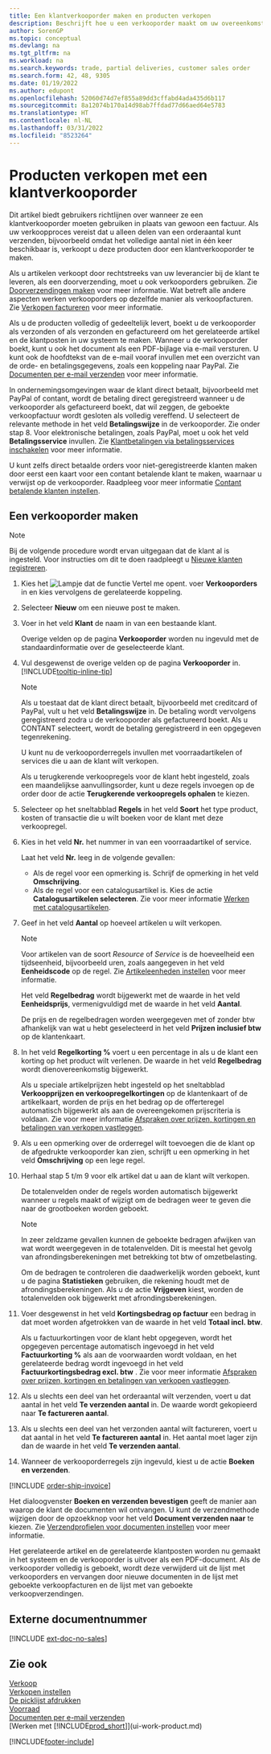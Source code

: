 ```yaml
---
title: Een klantverkooporder maken en producten verkopen
description: Beschrijft hoe u een verkooporder maakt om uw overeenkomst vast te leggen met een klant om producten onder bepaalde voorwaarden te verkopen of te verhandelen.
author: SorenGP
ms.topic: conceptual
ms.devlang: na
ms.tgt_pltfrm: na
ms.workload: na
ms.search.keywords: trade, partial deliveries, customer sales order
ms.search.form: 42, 48, 9305
ms.date: 01/19/2022
ms.author: edupont
ms.openlocfilehash: 52060d74d7ef855a89dd3cffabd4ada435d6b117
ms.sourcegitcommit: 8a12074b170a14d98ab7ffdad77d66aed64e5783
ms.translationtype: HT
ms.contentlocale: nl-NL
ms.lasthandoff: 03/31/2022
ms.locfileid: "8523264"
---
```

# <a name="sell-products-with-a-customer-sales-order"></a>Producten verkopen met een klantverkooporder  

Dit artikel biedt gebruikers richtlijnen over wanneer ze een klantverkooporder moeten gebruiken in plaats van gewoon een factuur. Als uw verkoopproces vereist dat u alleen delen van een orderaantal kunt verzenden, bijvoorbeeld omdat het volledige aantal niet in één keer beschikbaar is, verkoopt u deze producten door een klantverkooporder te maken.  

Als u artikelen verkoopt door rechtstreeks van uw leverancier bij de klant te leveren, als een doorverzending, moet u ook verkooporders gebruiken. Zie [Doorverzendingen maken](sales-how-drop-shipment.md) voor meer informatie. Wat betreft alle andere aspecten werken verkooporders op dezelfde manier als verkoopfacturen. Zie [Verkopen factureren](sales-how-invoice-sales.md) voor meer informatie.

Als u de producten volledig of gedeeltelijk levert, boekt u de verkooporder als verzonden of als verzonden en gefactureerd om het gerelateerde artikel en de klantposten in uw systeem te maken. Wanneer u de verkooporder boekt, kunt u ook het document als een PDF-bijlage via e-mail versturen. U kunt ook de hoofdtekst van de e-mail vooraf invullen met een overzicht van de orde- en betalingsgegevens, zoals een koppeling naar PayPal. Zie [Documenten per e-mail verzenden](ui-how-send-documents-email.md) voor meer informatie.

In ondernemingsomgevingen waar de klant direct betaalt, bijvoorbeeld met PayPal of contant, wordt de betaling direct geregistreerd wanneer u de verkooporder als gefactureerd boekt, dat wil zeggen, de geboekte verkoopfactuur wordt gesloten als volledig vereffend. U selecteert de relevante methode in het veld **Betalingswijze** in de verkooporder. Zie onder stap 8. Voor elektronische betalingen, zoals PayPal, moet u ook het veld **Betalingsservice** invullen. Zie [Klantbetalingen via betalingsservices inschakelen](sales-how-enable-payment-service-extensions.md) voor meer informatie.

U kunt zelfs direct betaalde orders voor niet-geregistreerde klanten maken door eerst een kaart voor een contant betalende klant te maken, waarnaar u verwijst op de verkooporder. Raadpleeg voor meer informatie [Contant betalende klanten instellen](finance-how-to-set-up-cash-customers.md).

## <a name="to-create-a-sales-order"></a>Een verkooporder maken

> [!NOTE]  
> Bij de volgende procedure wordt ervan uitgegaan dat de klant al is ingesteld. Voor instructies om dit te doen raadpleegt u [Nieuwe klanten registreren](sales-how-register-new-customers.md).

1. Kies het ![Lampje dat de functie Vertel me opent.](media/ui-search/search_small.png "Vertel me wat u wilt doen") voer **Verkooporders** in en kies vervolgens de gerelateerde koppeling.
2. Selecteer **Nieuw** om een nieuwe post te maken.
3. Voer in het veld **Klant** de naam in van een bestaande klant.

    Overige velden op de pagina **Verkooporder** worden nu ingevuld met de standaardinformatie over de geselecteerde klant.  

4. Vul desgewenst de overige velden op de pagina **Verkooporder** in. [!INCLUDE[tooltip-inline-tip](includes/tooltip-inline-tip_md.md)]

    > [!NOTE]  
    > Als u toestaat dat de klant direct betaalt, bijvoorbeeld met creditcard of PayPal, vult u het veld **Betalingswijze** in. De betaling wordt vervolgens geregistreerd zodra u de verkooporder als gefactureerd boekt. Als u CONTANT selecteert, wordt de betaling geregistreerd in een opgegeven tegenrekening.

    U kunt nu de verkooporderregels invullen met voorraadartikelen of services die u aan de klant wilt verkopen.

    Als u terugkerende verkoopregels voor de klant hebt ingesteld, zoals een maandelijkse aanvullingsorder, kunt u deze regels invoegen op de order door de actie **Terugkerende verkoopregels ophalen** te kiezen.
5. Selecteer op het sneltabblad **Regels** in het veld **Soort** het type product, kosten of transactie die u wilt boeken voor de klant met deze verkoopregel.

6. Kies in het veld **Nr.** het nummer in van een voorraadartikel of service.

    Laat het veld **Nr.** leeg in de volgende gevallen:

    * Als de regel voor een opmerking is. Schrijf de opmerking in het veld **Omschrijving**.
    * Als de regel voor een catalogusartikel is. Kies de actie **Catalogusartikelen selecteren**. Zie voor meer informatie [Werken met catalogusartikelen](inventory-how-work-nonstock-items.md).
7. Geef in het veld **Aantal** op hoeveel artikelen u wilt verkopen.

    > [!NOTE]  
    > Voor artikelen van de soort *Resource* of *Service* is de hoeveelheid een tijdseenheid, bijvoorbeeld uren, zoals aangegeven in het veld **Eenheidscode** op de regel. Zie [Artikeleenheden instellen](inventory-how-setup-units-of-measure.md) voor meer informatie.

    Het veld **Regelbedrag** wordt bijgewerkt met de waarde in het veld **Eenheidsprijs**, vermenigvuldigd met de waarde in het veld **Aantal**.

    De prijs en de regelbedragen worden weergegeven met of zonder btw afhankelijk van wat u hebt geselecteerd in het veld **Prijzen inclusief btw** op de klantenkaart.
8. In het veld **Regelkorting %** voert u een percentage in als u de klant een korting op het product wilt verlenen. De waarde in het veld **Regelbedrag** wordt dienovereenkomstig bijgewerkt.

    Als u speciale artikelprijzen hebt ingesteld op het sneltabblad **Verkoopprijzen en verkoopregelkortingen** op de klantenkaart of de artikelkaart, worden de prijs en het bedrag op de offerteregel automatisch bijgewerkt als aan de overeengekomen prijscriteria is voldaan. Zie voor meer informatie [Afspraken over prijzen, kortingen en betalingen van verkopen vastleggen](sales-how-record-sales-price-discount-payment-agreements.md).
9. Als u een opmerking over de orderregel wilt toevoegen die de klant op de afgedrukte verkooporder kan zien, schrijft u een opmerking in het veld **Omschrijving** op een lege regel.  
10. Herhaal stap 5 t/m 9 voor elk artikel dat u aan de klant wilt verkopen.

    De totalenvelden onder de regels worden automatisch bijgewerkt wanneer u regels maakt of wijzigt om de bedragen weer te geven die naar de grootboeken worden geboekt.

    > [!NOTE]
    > In zeer zeldzame gevallen kunnen de geboekte bedragen afwijken van wat wordt weergegeven in de totalenvelden. Dit is meestal het gevolg van afrondingsberekeningen met betrekking tot btw of omzetbelasting.
    >
    > Om de bedragen te controleren die daadwerkelijk worden geboekt, kunt u de pagina **Statistieken** gebruiken, die rekening houdt met de afrondingsberekeningen. Als u de actie **Vrijgeven** kiest, worden de totalenvelden ook bijgewerkt met afrondingsberekeningen.  

11. Voer desgewenst in het veld **Kortingsbedrag op factuur** een bedrag in dat moet worden afgetrokken van de waarde in het veld **Totaal incl. btw**.

    Als u factuurkortingen voor de klant hebt opgegeven, wordt het opgegeven percentage automatisch ingevoegd in het veld **Factuurkorting %** als aan de voorwaarden wordt voldaan, en het gerelateerde bedrag wordt ingevoegd in het veld **Factuurkortingsbedrag excl. btw** . Zie voor meer informatie [Afspraken over prijzen, kortingen en betalingen van verkopen vastleggen](sales-how-record-sales-price-discount-payment-agreements.md).
12. Als u slechts een deel van het orderaantal wilt verzenden, voert u dat aantal in het veld **Te verzenden aantal** in. De waarde wordt gekopieerd naar **Te factureren aantal**.
13. Als u slechts een deel van het verzonden aantal wilt factureren, voert u dat aantal in het veld **Te factureren aantal** in. Het aantal moet lager zijn dan de waarde in het veld **Te verzenden aantal**.  
14. Wanneer de verkooporderregels zijn ingevuld, kiest u de actie **Boeken en verzenden**.

[!INCLUDE [order-ship-invoice](includes/order-ship-invoice.md)]

Het dialoogvenster **Boeken en verzenden bevestigen** geeft de manier aan waarop de klant de documenten wil ontvangen. U kunt de verzendmethode wijzigen door de opzoekknop voor het veld **Document verzenden naar** te kiezen. Zie [Verzendprofielen voor documenten instellen](sales-how-setup-document-send-profiles.md) voor meer informatie.

Het gerelateerde artikel en de gerelateerde klantposten worden nu gemaakt in het systeem en de verkooporder is uitvoer als een PDF-document. Als de verkooporder volledig is geboekt, wordt deze verwijderd uit de lijst met verkooporders en vervangen door nieuwe documenten in de lijst met geboekte verkoopfacturen en de lijst met van geboekte verkoopverzendingen.  

## <a name="external-document-number"></a>Externe documentnummer

[!INCLUDE [ext-doc-no-sales](includes/ext-doc-no-sales.md)]

## <a name="see-also"></a>Zie ook

[Verkoop](sales-manage-sales.md)  
[Verkopen instellen](sales-setup-sales.md)  
[De picklijst afdrukken](sales-how-print-picking-list.md)  
[Voorraad](inventory-manage-inventory.md)  
[Documenten per e-mail verzenden](ui-how-send-documents-email.md)  
[Werken met [!INCLUDE[prod_short](includes/prod_short.md)]](ui-work-product.md)


[!INCLUDE[footer-include](includes/footer-banner.md)]